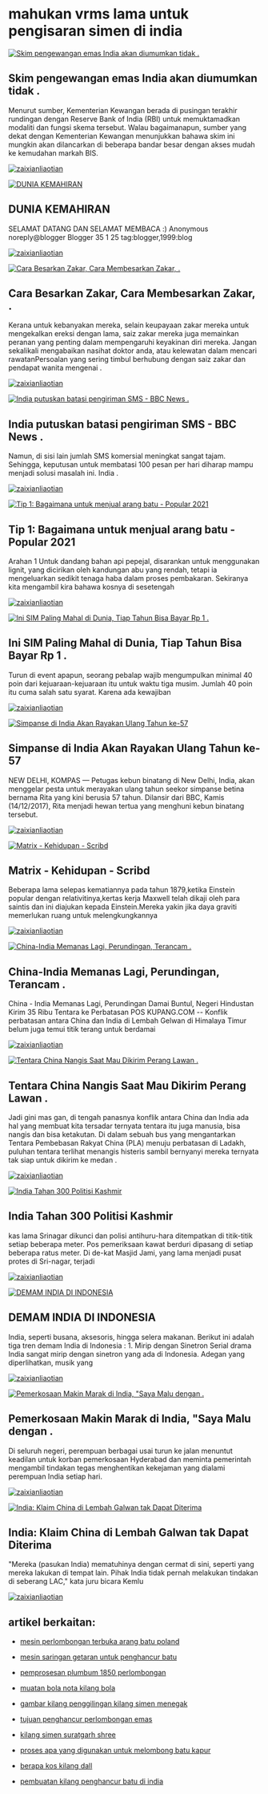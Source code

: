 # mahukan vrms lama untuk pengisaran simen di india
<a href="https://mnn.zoosnet.net/LR/Chatpre.aspx?id=MNN94995150&p=https://topgrinding.com/" target="_blank">![Skim pengewangan emas India akan diumumkan tidak .](https://github.com/technlg/images/blob/main/41.jpg)</a>
## Skim pengewangan emas India akan diumumkan tidak .
Menurut sumber, Kementerian Kewangan berada di pusingan terakhir rundingan dengan Reserve Bank of India (RBI) untuk memuktamadkan modaliti dan fungsi skema tersebut. Walau bagaimanapun, sumber yang dekat dengan Kementerian Kewangan menunjukkan bahawa skim ini mungkin akan dilancarkan di beberapa bandar besar dengan akses mudah ke kemudahan markah BIS.
<a href="https://mnn.zoosnet.net/LR/Chatpre.aspx?id=MNN94995150&p=https://topgrinding.com/" target="_blank"><img src="https://github.com/technlg/images/raw/main/chat11.jpg" alt="zaixianliaotian"/></a><a href="//whatsapp.shibangsoft.com/WhatsApp.php" ><img src="https://github.com/technlg/images/raw/main/chat11.png" alt=""></a>
<a href="https://mnn.zoosnet.net/LR/Chatpre.aspx?id=MNN94995150&p=https://topgrinding.com/" target="_blank">![DUNIA KEMAHIRAN](https://github.com/technlg/images/blob/main/66.jpg)</a>
## DUNIA KEMAHIRAN
SELAMAT DATANG DAN SELAMAT MEMBACA :) Anonymous noreply@blogger Blogger 35 1 25 tag:blogger,1999:blog 
<a href="https://mnn.zoosnet.net/LR/Chatpre.aspx?id=MNN94995150&p=https://topgrinding.com/" target="_blank"><img src="https://github.com/technlg/images/raw/main/chat11.jpg" alt="zaixianliaotian"/></a><a href="//whatsapp.shibangsoft.com/WhatsApp.php" ><img src="https://github.com/technlg/images/raw/main/chat11.png" alt=""></a>
<a href="https://mnn.zoosnet.net/LR/Chatpre.aspx?id=MNN94995150&p=https://topgrinding.com/" target="_blank">![Cara Besarkan Zakar, Cara Membesarkan Zakar, .](https://github.com/technlg/images/blob/main/14.jpg)</a>
## Cara Besarkan Zakar, Cara Membesarkan Zakar, .
Kerana untuk kebanyakan mereka, selain keupayaan zakar mereka untuk mengekalkan ereksi dengan lama, saiz zakar mereka juga memainkan peranan yang penting dalam mempengaruhi keyakinan diri mereka. Jangan sekalikali mengabaikan nasihat doktor anda, atau kelewatan dalam mencari rawatanPersoalan yang sering timbul berhubung dengan saiz zakar dan pendapat wanita mengenai .
<a href="https://mnn.zoosnet.net/LR/Chatpre.aspx?id=MNN94995150&p=https://topgrinding.com/" target="_blank"><img src="https://github.com/technlg/images/raw/main/chat11.jpg" alt="zaixianliaotian"/></a><a href="//whatsapp.shibangsoft.com/WhatsApp.php" ><img src="https://github.com/technlg/images/raw/main/chat11.png" alt=""></a>
<a href="https://mnn.zoosnet.net/LR/Chatpre.aspx?id=MNN94995150&p=https://topgrinding.com/" target="_blank">![India putuskan batasi pengiriman SMS - BBC News .](https://github.com/technlg/images/blob/main/14.jpg)</a>
## India putuskan batasi pengiriman SMS - BBC News .
Namun, di sisi lain jumlah SMS komersial meningkat sangat tajam. Sehingga, keputusan untuk membatasi 100 pesan per hari diharap mampu menjadi solusi masalah ini. India .
<a href="https://mnn.zoosnet.net/LR/Chatpre.aspx?id=MNN94995150&p=https://topgrinding.com/" target="_blank"><img src="https://github.com/technlg/images/raw/main/chat11.jpg" alt="zaixianliaotian"/></a><a href="//whatsapp.shibangsoft.com/WhatsApp.php" ><img src="https://github.com/technlg/images/raw/main/chat11.png" alt=""></a>
<a href="https://mnn.zoosnet.net/LR/Chatpre.aspx?id=MNN94995150&p=https://topgrinding.com/" target="_blank">![Tip 1: Bagaimana untuk menjual arang batu - Popular 2021](https://github.com/technlg/images/blob/main/39.jpg)</a>
## Tip 1: Bagaimana untuk menjual arang batu - Popular 2021
Arahan 1 Untuk dandang bahan api pepejal, disarankan untuk menggunakan lignit, yang dicirikan oleh kandungan abu yang rendah, tetapi ia mengeluarkan sedikit tenaga haba dalam proses pembakaran. Sekiranya kita mengambil kira bahawa kosnya di sesetengah
<a href="https://mnn.zoosnet.net/LR/Chatpre.aspx?id=MNN94995150&p=https://topgrinding.com/" target="_blank"><img src="https://github.com/technlg/images/raw/main/chat11.jpg" alt="zaixianliaotian"/></a><a href="//whatsapp.shibangsoft.com/WhatsApp.php" ><img src="https://github.com/technlg/images/raw/main/chat11.png" alt=""></a>
<a href="https://mnn.zoosnet.net/LR/Chatpre.aspx?id=MNN94995150&p=https://topgrinding.com/" target="_blank">![Ini SIM Paling Mahal di Dunia, Tiap Tahun Bisa Bayar Rp 1 .](https://github.com/technlg/images/blob/main/50.jpg)</a>
## Ini SIM Paling Mahal di Dunia, Tiap Tahun Bisa Bayar Rp 1 .
Turun di event apapun, seorang pebalap wajib mengumpulkan minimal 40 poin dari kejuaraan-kejuaraan itu untuk waktu tiga musim. Jumlah 40 poin itu cuma salah satu syarat. Karena ada kewajiban 
<a href="https://mnn.zoosnet.net/LR/Chatpre.aspx?id=MNN94995150&p=https://topgrinding.com/" target="_blank"><img src="https://github.com/technlg/images/raw/main/chat11.jpg" alt="zaixianliaotian"/></a><a href="//whatsapp.shibangsoft.com/WhatsApp.php" ><img src="https://github.com/technlg/images/raw/main/chat11.png" alt=""></a>
<a href="https://mnn.zoosnet.net/LR/Chatpre.aspx?id=MNN94995150&p=https://topgrinding.com/" target="_blank">![Simpanse di India Akan Rayakan Ulang Tahun ke-57](https://github.com/technlg/images/blob/main/15.jpg)</a>
## Simpanse di India Akan Rayakan Ulang Tahun ke-57
NEW DELHI, KOMPAS — Petugas kebun binatang di New Delhi, India, akan menggelar pesta untuk merayakan ulang tahun seekor simpanse betina bernama Rita yang kini berusia 57 tahun. Dilansir dari BBC, Kamis (14/12/2017), Rita menjadi hewan tertua yang menghuni kebun binatang tersebut. 
<a href="https://mnn.zoosnet.net/LR/Chatpre.aspx?id=MNN94995150&p=https://topgrinding.com/" target="_blank"><img src="https://github.com/technlg/images/raw/main/chat11.jpg" alt="zaixianliaotian"/></a><a href="//whatsapp.shibangsoft.com/WhatsApp.php" ><img src="https://github.com/technlg/images/raw/main/chat11.png" alt=""></a>
<a href="https://mnn.zoosnet.net/LR/Chatpre.aspx?id=MNN94995150&p=https://topgrinding.com/" target="_blank">![Matrix - Kehidupan - Scribd](https://github.com/technlg/images/blob/main/5.jpg)</a>
## Matrix - Kehidupan - Scribd
Beberapa lama selepas kematiannya pada tahun 1879,ketika Einstein popular dengan relativitinya,kertas kerja Maxwell telah dikaji oleh para saintis dan ini diajukan kepada Einstein.Mereka yakin jika daya graviti memerlukan ruang untuk melengkungkannya
<a href="https://mnn.zoosnet.net/LR/Chatpre.aspx?id=MNN94995150&p=https://topgrinding.com/" target="_blank"><img src="https://github.com/technlg/images/raw/main/chat11.jpg" alt="zaixianliaotian"/></a><a href="//whatsapp.shibangsoft.com/WhatsApp.php" ><img src="https://github.com/technlg/images/raw/main/chat11.png" alt=""></a>
<a href="https://mnn.zoosnet.net/LR/Chatpre.aspx?id=MNN94995150&p=https://topgrinding.com/" target="_blank">![China-India Memanas Lagi, Perundingan, Terancam .](https://github.com/technlg/images/blob/main/45.jpg)</a>
## China-India Memanas Lagi, Perundingan, Terancam .
China - India Memanas Lagi, Perundingan Damai Buntul, Negeri Hindustan Kirim 35 Ribu Tentara ke Perbatasan POS KUPANG.COM -- Konflik perbatasan antara China dan India di Lembah Gelwan di Himalaya Timur belum juga temui titik terang untuk berdamai
<a href="https://mnn.zoosnet.net/LR/Chatpre.aspx?id=MNN94995150&p=https://topgrinding.com/" target="_blank"><img src="https://github.com/technlg/images/raw/main/chat11.jpg" alt="zaixianliaotian"/></a><a href="//whatsapp.shibangsoft.com/WhatsApp.php" ><img src="https://github.com/technlg/images/raw/main/chat11.png" alt=""></a>
<a href="https://mnn.zoosnet.net/LR/Chatpre.aspx?id=MNN94995150&p=https://topgrinding.com/" target="_blank">![Tentara China Nangis Saat Mau Dikirim Perang Lawan .](https://github.com/technlg/images/blob/main/14.jpg)</a>
## Tentara China Nangis Saat Mau Dikirim Perang Lawan .
Jadi gini mas gan, di tengah panasnya konflik antara China dan India ada hal yang membuat kita tersadar ternyata tentara itu juga manusia, bisa nangis dan bisa ketakutan. Di dalam sebuah bus yang mengantarkan Tentara Pembebasan Rakyat China (PLA) menuju perbatasan di Ladakh, puluhan tentara terlihat menangis histeris sambil bernyanyi mereka ternyata tak siap untuk dikirim ke medan .
<a href="https://mnn.zoosnet.net/LR/Chatpre.aspx?id=MNN94995150&p=https://topgrinding.com/" target="_blank"><img src="https://github.com/technlg/images/raw/main/chat11.jpg" alt="zaixianliaotian"/></a><a href="//whatsapp.shibangsoft.com/WhatsApp.php" ><img src="https://github.com/technlg/images/raw/main/chat11.png" alt=""></a>
<a href="https://mnn.zoosnet.net/LR/Chatpre.aspx?id=MNN94995150&p=https://topgrinding.com/" target="_blank">![India Tahan 300 Politisi Kashmir](https://github.com/technlg/images/blob/main/52.jpg)</a>
## India Tahan 300 Politisi Kashmir
kas lama Srinagar dikunci dan polisi antihuru-hara ditempatkan di titik-titik setiap beberapa meter. Pos pemeriksaan kawat berduri dipasang di setiap beberapa ratus meter. Di de-kat Masjid Jami, yang lama menjadi pusat protes di Sri-nagar, terjadi
<a href="https://mnn.zoosnet.net/LR/Chatpre.aspx?id=MNN94995150&p=https://topgrinding.com/" target="_blank"><img src="https://github.com/technlg/images/raw/main/chat11.jpg" alt="zaixianliaotian"/></a><a href="//whatsapp.shibangsoft.com/WhatsApp.php" ><img src="https://github.com/technlg/images/raw/main/chat11.png" alt=""></a>
<a href="https://mnn.zoosnet.net/LR/Chatpre.aspx?id=MNN94995150&p=https://topgrinding.com/" target="_blank">![DEMAM INDIA DI INDONESIA](https://github.com/technlg/images/blob/main/20.jpg)</a>
## DEMAM INDIA DI INDONESIA
India, seperti busana, aksesoris, hingga selera makanan. Berikut ini adalah tiga tren demam India di Indonesia : 1. Mirip dengan Sinetron Serial drama India sangat mirip dengan sinetron yang ada di Indonesia. Adegan yang diperlihatkan, musik yang
<a href="https://mnn.zoosnet.net/LR/Chatpre.aspx?id=MNN94995150&p=https://topgrinding.com/" target="_blank"><img src="https://github.com/technlg/images/raw/main/chat11.jpg" alt="zaixianliaotian"/></a><a href="//whatsapp.shibangsoft.com/WhatsApp.php" ><img src="https://github.com/technlg/images/raw/main/chat11.png" alt=""></a>
<a href="https://mnn.zoosnet.net/LR/Chatpre.aspx?id=MNN94995150&p=https://topgrinding.com/" target="_blank">![Pemerkosaan Makin Marak di India, "Saya Malu dengan .](https://github.com/technlg/images/blob/main/33.jpg)</a>
## Pemerkosaan Makin Marak di India, "Saya Malu dengan .
Di seluruh negeri, perempuan berbagai usai turun ke jalan menuntut keadilan untuk korban pemerkosaan Hyderabad dan meminta pemerintah mengambil tindakan tegas menghentikan kekejaman yang dialami perempuan India setiap hari.
<a href="https://mnn.zoosnet.net/LR/Chatpre.aspx?id=MNN94995150&p=https://topgrinding.com/" target="_blank"><img src="https://github.com/technlg/images/raw/main/chat11.jpg" alt="zaixianliaotian"/></a><a href="//whatsapp.shibangsoft.com/WhatsApp.php" ><img src="https://github.com/technlg/images/raw/main/chat11.png" alt=""></a>
<a href="https://mnn.zoosnet.net/LR/Chatpre.aspx?id=MNN94995150&p=https://topgrinding.com/" target="_blank">![India: Klaim China di Lembah Galwan tak Dapat Diterima](https://github.com/technlg/images/blob/main/1.jpg)</a>
## India: Klaim China di Lembah Galwan tak Dapat Diterima
"Mereka (pasukan India) mematuhinya dengan cermat di sini, seperti yang mereka lakukan di tempat lain. Pihak India tidak pernah melakukan tindakan di seberang LAC," kata juru bicara Kemlu 
<a href="https://mnn.zoosnet.net/LR/Chatpre.aspx?id=MNN94995150&p=https://topgrinding.com/" target="_blank"><img src="https://github.com/technlg/images/raw/main/chat11.jpg" alt="zaixianliaotian"/></a><a href="//whatsapp.shibangsoft.com/WhatsApp.php" ><img src="https://github.com/technlg/images/raw/main/chat11.png" alt=""></a>
## artikel berkaitan:
* [mesin perlombongan terbuka arang batu poland](mesin%20perlombongan%20terbuka%20arang%20batu%20poland.md)
* [mesin saringan getaran untuk penghancur batu](mesin%20saringan%20getaran%20untuk%20penghancur%20batu.md)
* [pemprosesan plumbum 1850 perlombongan](pemprosesan%20plumbum%201850%20perlombongan.md)
* [muatan bola nota kilang bola](muatan%20bola%20nota%20kilang%20bola.md)
* [gambar kilang penggilingan kilang simen menegak](gambar%20kilang%20penggilingan%20kilang%20simen%20menegak.md)
* [tujuan penghancur perlombongan emas](tujuan%20penghancur%20perlombongan%20emas.md)
* [kilang simen suratgarh shree](kilang%20simen%20suratgarh%20shree.md)
* [proses apa yang digunakan untuk melombong batu kapur](proses%20apa%20yang%20digunakan%20untuk%20melombong%20batu%20kapur.md)
* [berapa kos kilang dall](berapa%20kos%20kilang%20dall.md)
* [pembuatan kilang penghancur batu di india](pembuatan%20kilang%20penghancur%20batu%20di%20india.md)
